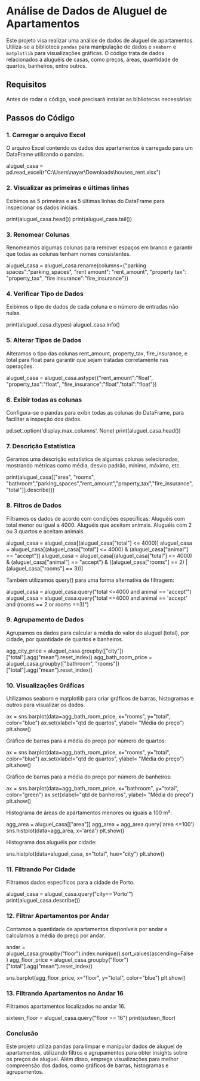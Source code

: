 # Análise de Dados de Aluguel de Apartamentos

Este projeto visa realizar uma análise de dados de aluguel de apartamentos. Utiliza-se a biblioteca `pandas` para manipulação de dados e `seaborn` e `matplotlib` para visualizações gráficas. O código trata de dados relacionados a aluguéis de casas, como preços, áreas, quantidade de quartos, banheiros, entre outros.

## Requisitos

Antes de rodar o código, você precisará instalar as bibliotecas necessárias:

## Passos do Código

### 1. Carregar o arquivo Excel
O arquivo Excel contendo os dados dos apartamentos é carregado para um DataFrame utilizando o pandas.

aluguel_casa = pd.read_excel(r"C:\Users\nayar\Downloads\houses_rent.xlsx")

### 2. Visualizar as primeiras e últimas linhas
Exibimos as 5 primeiras e as 5 últimas linhas do DataFrame para inspecionar os dados iniciais.

print(aluguel_casa.head())
print(aluguel_casa.tail())

### 3. Renomear Colunas
Renomeamos algumas colunas para remover espaços em branco e garantir que todas as colunas tenham nomes consistentes.

aluguel_casa = aluguel_casa.rename(columns={"parking spaces":"parking_spaces", "rent amount": "rent_amount", "property tax": "property_tax", "fire insurance":"fire_insurance"})

### 4. Verificar Tipo de Dados
Exibimos o tipo de dados de cada coluna e o número de entradas não nulas.

print(aluguel_casa.dtypes)
aluguel_casa.info()

### 5. Alterar Tipos de Dados
Alteramos o tipo das colunas rent_amount, property_tax, fire_insurance, e total para float para garantir que sejam tratadas corretamente nas operações.

aluguel_casa = aluguel_casa.astype({"rent_amount":"float", "property_tax":"float", "fire_insurance":"float","total":"float"})

### 6. Exibir todas as colunas
Configura-se o pandas para exibir todas as colunas do DataFrame, para facilitar a inspeção dos dados.

pd.set_option('display.max_columns', None)
print(aluguel_casa.head())

### 7. Descrição Estatística
Geramos uma descrição estatística de algumas colunas selecionadas, mostrando métricas como média, desvio padrão, mínimo, máximo, etc.

print(aluguel_casa[["area", "rooms", "bathroom","parking_spaces","rent_amount","property_tax","fire_insurance","total"]].describe())

### 8. Filtros de Dados
Filtramos os dados de acordo com condições específicas:
Aluguéis com total menor ou igual a 4000.
Aluguéis que aceitam animais.
Aluguéis com 2 ou 3 quartos e aceitam animais.

aluguel_casa = aluguel_casa[(aluguel_casa["total"] <= 4000)]
aluguel_casa = aluguel_casa[(aluguel_casa["total"] <= 4000) & (aluguel_casa["animal"] == "accept")]
aluguel_casa = aluguel_casa[(aluguel_casa["total"] <= 4000) & (aluguel_casa["animal"] == "accept") & ((aluguel_casa["rooms"] == 2) | (aluguel_casa["rooms"] == 3))]


Também utilizamos query() para uma forma alternativa de filtragem:

aluguel_casa = aluguel_casa.query("total <=4000 and animal == 'accept'")
aluguel_casa = aluguel_casa.query("total <=4000 and animal == 'accept' and (rooms == 2 or rooms ==3)")

### 9. Agrupamento de Dados
Agrupamos os dados para calcular a média do valor do aluguel (total), por cidade, por quantidade de quartos e banheiros.

agg_city_price = aluguel_casa.groupby(["city"])["total"].agg("mean").reset_index()
agg_bath_room_price = aluguel_casa.groupby(["bathroom", "rooms"])["total"].agg("mean").reset_index()

### 10. Visualizações Gráficas
Utilizamos seaborn e matplotlib para criar gráficos de barras, histogramas e outros para visualizar os dados.

ax = sns.barplot(data=agg_bath_room_price, x="rooms", y="total", color="blue")
ax.set(xlabel="qtd de quartos", ylabel= "Média do preço")
plt.show()

Gráfico de barras para a média do preço por número de quartos:

ax = sns.barplot(data=agg_bath_room_price, x="rooms", y="total", color="blue")
ax.set(xlabel="qtd de quartos", ylabel= "Média do preço")
plt.show()

Gráfico de barras para a média do preço por número de banheiros:

ax = sns.barplot(data=agg_bath_room_price, x="bathroom", y="total", color="green")
ax.set(xlabel="qtd de banheiros", ylabel= "Média do preço")
plt.show()

Histograma de áreas de apartamentos menores ou iguais a 100 m²:

agg_area = aluguel_casa[["area"]]
agg_area = agg_area.query('area <=100')
sns.histplot(data=agg_area, x='area')
plt.show()

Histograma dos aluguéis por cidade:

sns.histplot(data=aluguel_casa, x="total", hue="city")
plt.show()

### 11. Filtrando Por Cidade
Filtramos dados específicos para a cidade de Porto.

aluguel_casa = aluguel_casa.query("city=='Porto'")
print(aluguel_casa.describe())

### 12. Filtrar Apartamentos por Andar
Contamos a quantidade de apartamentos disponíveis por andar e calculamos a média do preço por andar.

andar = aluguel_casa.groupby("floor").index.nunique().sort_values(ascending=False)
agg_floor_price = aluguel_casa.groupby("floor")["total"].agg("mean").reset_index()

sns.barplot(agg_floor_price, x="floor", y="total", color="blue")
plt.show()

### 13. Filtrando Apartamentos no Andar 16
Filtramos apartamentos localizados no andar 16.

sixteen_floor = aluguel_casa.query("floor == 16")
print(sixteen_floor)

### Conclusão
Este projeto utiliza pandas para limpar e manipular dados de aluguel de apartamentos, utilizando filtros e agrupamentos para obter insights sobre os preços de aluguel. Além disso, emprega visualizações para melhor compreensão dos dados, como gráficos de barras, histogramas e agrupamentos.